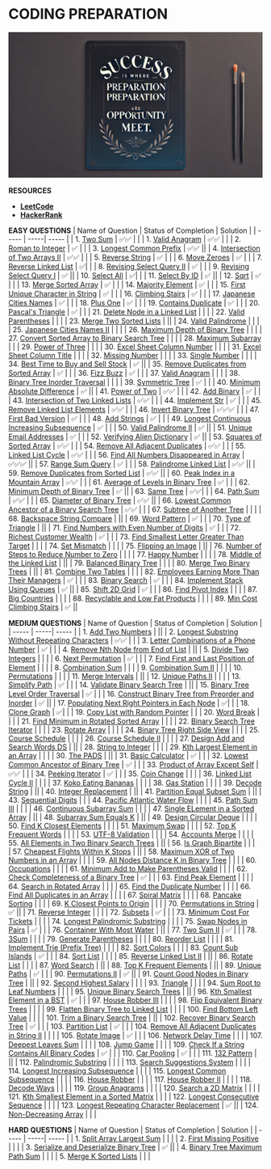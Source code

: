 # **CODING PREPARATION**


![Image](Assets/code.jpg)

**RESOURCES**
- [**LeetCode**](https://leetcode.com/u/SahashRaee/)
- [**HackerRank**](https://www.hackerrank.com/dashboard)


**EASY QUESTIONS**
| Name of Question | Status of Completion | Solution |
| ----- | -----| ----- |
| 1. [Two Sum](https://leetcode.com/problems/two-sum/) | ✅✅ | |
| 1. [Valid Anagram](https://leetcode.com/problems/valid-anagram/description/) | ✅✅ | |
| 2. [Roman to Integer](https://leetcode.com/problems/roman-to-integer/) | ✅ | |
| 3. [Longest Common Prefix](https://leetcode.com/problems/longest-common-prefix/) | ✅✅ ||
| 4. [Intersection of Two Arrays II](https://leetcode.com/problems/intersection-of-two-arrays-ii/) | ✅✅ | |
| 5. [Reverse String](https://leetcode.com/problems/reverse-string/) | ✅ | |
| 6. [Move Zeroes](https://leetcode.com/problems/move-zeroes/) | ✅ | |
| 7. [Reverse Linked List](https://leetcode.com/problems/reverse-linked-list/) | ✅| |
| 8. [Revising Select Query II](https://www.hackerrank.com/challenges/revising-the-select-query-2/problem?isFullScreen=true) | ✅ | |
| 9. [Revising Select Query I](https://www.hackerrank.com/challenges/revising-the-select-query/problem?isFullScreen=true) | ✅ ||
| 10. [Select All](https://www.hackerrank.com/challenges/select-all-sql/problem?isFullScreen=true) | ✅| |
| 11. [Select By ID](https://www.hackerrank.com/challenges/select-by-id/problem?isFullScreen=true) | ✅ ||
| 12. [Sqrt](https://leetcode.com/problems/sqrtx/) | ✅ | |
| 13. [Merge Sorted Array](https://leetcode.com/problems/merge-sorted-array/submissions/) | ✅ | |
| 14. [Majority Element](https://leetcode.com/problems/majority-element/submissions/) | ✅ | |
| 15. [First Unique Character in String](https://leetcode.com/problems/first-unique-character-in-a-string/submissions/) | ✅ | |
| 16. [Climbing Stairs](https://leetcode.com/problems/climbing-stairs/submissions/) | ✅ | |
| 17. [Japanese Cities Names](https://www.hackerrank.com/challenges/japanese-cities-name/problem?isFullScreen=true) | ✅ | |
| 18. [Plus One](https://leetcode.com/problems/plus-one/submissions/) | ✅ | |
| 19. [Contains Duplicate](https://leetcode.com/problems/contains-duplicate/submissions/) | ✅ | |
| 20. [Pascal's Triangle](https://leetcode.com/problems/pascals-triangle/submissions/) | ✅ | |
| 21. [Delete Node in a Linked List](https://leetcode.com/problems/delete-node-in-a-linked-list/submissions/) |  | |
| 22. [Valid Parentheses](https://leetcode.com/problems/valid-parentheses/submissions/) |  | |
| 23. [Merge Two Sorted Lists](https://leetcode.com/problems/merge-two-sorted-lists/submissions/) | ||
| 24. [Valid Palindrome](https://github.com/ThinamXx/ML..Interview..Preparation/blob/main/Images/Valid%20Palindrome.PNG) |  | |
| 25. [Japanese Cities Names II](https://www.hackerrank.com/challenges/japanese-cities-name/problem?isFullScreen=true) |  | |
| 26. [Maximum Depth of Binary Tree](https://leetcode.com/problems/maximum-depth-of-binary-tree/submissions/) |  | |
| 27. [Convert Sorted Array to Binary Search Tree](https://leetcode.com/problems/convert-sorted-array-to-binary-search-tree/) |  | |
| 28. [Maximum Subarray](https://leetcode.com/problems/maximum-subarray/submissions/) | | 
| 29. [Power of Three](https://leetcode.com/problems/power-of-three/submissions/) |  | | 
| 30. [Excel Sheet Column Number](https://leetcode.com/problems/excel-sheet-column-number/submissions/) |  | |
| 31. [Excel Sheet Column Title](https://leetcode.com/problems/excel-sheet-column-title/submissions/) |  | |
| 32. [Missing Number](https://leetcode.com/problems/missing-number/submissions/) |  | |
| 33. [Single Number](https://leetcode.com/problems/single-number/submissions/) |  | |
| 34. [Best Time to Buy and Sell Stock](https://leetcode.com/problems/best-time-to-buy-and-sell-stock/submissions/) | ✅ ||
| 35. [Remove Duplicates from Sorted Array](https://leetcode.com/problems/remove-duplicates-from-sorted-array/submissions/) | ✅ | |
| 36. [Fizz Buzz](https://leetcode.com/problems/fizz-buzz/submissions/) | ✅ | |
| 37. [Valid Anagram](https://leetcode.com/problems/valid-anagram/submissions/) |  | |
| 38. [Binary Tree Inorder Traversal](https://leetcode.com/problems/binary-tree-inorder-traversal/submissions/) | | |
| 39. [Symmetric Tree](https://leetcode.com/problems/symmetric-tree/submissions/) | ✅ | |
| 40. [Minimum Absolute Difference](https://leetcode.com/problems/minimum-absolute-difference/submissions/) | ✅ ||
| 41. [Power of Two](https://leetcode.com/problems/power-of-two/submissions/) | ✅✅ | |
| 42. [Add Binary](https://leetcode.com/problems/add-binary/submissions/) | ✅ | |
| 43. [Intersection of Two Linked Lists](https://leetcode.com/problems/intersection-of-two-linked-lists/submissions/) | ✅✅ | |
| 44. [Implement Str](https://leetcode.com/problems/implement-strstr/) | ✅ | | 
| 45. [Remove Linked List Elements](https://leetcode.com/problems/remove-linked-list-elements/submissions/) | ✅✅ | |
| 46. [Invert Binary Tree](https://leetcode.com/problems/invert-binary-tree/submissions/) | ✅✅✅ | |
| 47. [First Bad Version](https://leetcode.com/problems/first-bad-version/) | ✅ | |
| 48. [Add Strings](https://leetcode.com/problems/add-strings/submissions/) | ✅ | |
| 49. [Longest Continuous Increasing Subsequence](https://leetcode.com/problems/longest-continuous-increasing-subsequence/submissions/) | ✅ | |
| 50. [Valid Palindrome II](https://leetcode.com/problems/valid-palindrome-ii/submissions/) | ✅ || 
| 51. [Unique Email Addresses](https://leetcode.com/problems/unique-email-addresses/submissions/) | ✅ | |
| 52. [Verifying Alien Dictionary](https://leetcode.com/problems/verifying-an-alien-dictionary/submissions/) | ✅ ||
| 53. [Squares of Sorted Array](https://leetcode.com/problems/squares-of-a-sorted-array/submissions/) | ✅✅ | | 
| 54. [Remove All Adjacent Duplicates](https://leetcode.com/problems/remove-all-adjacent-duplicates-in-string/submissions/) | ✅✅ | |
| 55. [Linked List Cycle](https://leetcode.com/problems/linked-list-cycle/submissions/) | ✅✅ | | 
| 56. [Find All Numbers Disappeared in Array](https://leetcode.com/problems/find-all-numbers-disappeared-in-an-array/) | ✅✅✅ || 
| 57. [Range Sum Query](https://leetcode.com/problems/range-sum-query-immutable/submissions/) | ✅ | |
| 58. [Palindrome Linked List](https://leetcode.com/problems/palindrome-linked-list/submissions/) | ✅✅ ||
| 59. [Remove Duplicates from Sorted List](https://leetcode.com/problems/remove-duplicates-from-sorted-list/submissions/) | ✅✅ ||
| 60. [Peak Index in a Mountain Array](https://leetcode.com/problems/peak-index-in-a-mountain-array/) | ✅✅ | |
| 61. [Average of Levels in Binary Tree](https://leetcode.com/problems/average-of-levels-in-binary-tree/) | ✅ | |
| 62. [Minimum Depth of Binary Tree](https://leetcode.com/problems/minimum-depth-of-binary-tree/submissions/) | ✅ || 
| 63. [Same Tree](https://leetcode.com/problems/same-tree/submissions/) | ✅✅| |
| 64. [Path Sum](https://leetcode.com/problems/path-sum/submissions/) | ✅✅ | |
| 65. [Diameter of Binary Tree](https://leetcode.com/problems/diameter-of-binary-tree/submissions/) | ✅✅ ||
| 66. [Lowest Common Ancestor of a Binary Search Tree](https://leetcode.com/problems/lowest-common-ancestor-of-a-binary-search-tree/) | ✅✅ | | 
| 67. [Subtree of Another Tree](https://leetcode.com/problems/subtree-of-another-tree/submissions/) |  | |
| 68. [Backspace String Compare](https://leetcode.com/problems/backspace-string-compare/submissions/) | || 
| 69. [Word Pattern](https://leetcode.com/problems/word-pattern/submissions/) | ✅ | | 
| 70. [Type of Triangle](https://www.hackerrank.com/challenges/what-type-of-triangle/problem?isFullScreen=true) |  ||
| 71. [Find Numbers with Even Number of Digits](https://leetcode.com/problems/find-numbers-with-even-number-of-digits/) | ✅ | |
| 72. [Richest Customer Wealth](https://leetcode.com/problems/richest-customer-wealth/submissions/) | ✅ | | 
| 73. [Find Smallest Letter Greater Than Target](https://leetcode.com/problems/find-smallest-letter-greater-than-target/) | | | 
| 74. [Set Mismatch](https://leetcode.com/problems/set-mismatch/) |  | | 
| 75. [Flipping an Image](https://leetcode.com/problems/flipping-an-image/) |  || 
| 76. [Number of Steps to Reduce Number to Zero](https://leetcode.com/problems/number-of-steps-to-reduce-a-number-to-zero/) | | | 
| 77. [Happy Number](https://leetcode.com/problems/happy-number/) |  | | 
| 78. [Middle of the Linked List](https://leetcode.com/problems/middle-of-the-linked-list/) |  || 
| 79. [Balanced Binary Tree](https://leetcode.com/problems/balanced-binary-tree/submissions/) | | | 
| 80. [Merge Two Binary Trees](https://leetcode.com/problems/merge-two-binary-trees/submissions/) | || 
| 81. [Combine Two Tables](https://leetcode.com/problems/combine-two-tables/submissions/) |  | | 
| 82. [Employees Earning More Than Their Managers](https://leetcode.com/problems/employees-earning-more-than-their-managers/) | ✅ | |
| 83. [Binary Search](https://leetcode.com/problems/binary-search/submissions/) | ✅ | | 
| 84. [Implement Stack Using Queues](https://leetcode.com/problems/implement-stack-using-queues/) | ✅ ||
| 85. [Shift 2D Grid](https://leetcode.com/problems/shift-2d-grid/) | ✅ | | 
| 86. [Find Pivot Index](https://leetcode.com/problems/find-pivot-index/) |  | | 
| 87. [Big Countries](https://leetcode.com/problems/big-countries/) | | | 
| 88. [Recyclable and Low Fat Products](https://leetcode.com/problems/recyclable-and-low-fat-products/) |  | | 
| 89. [Min Cost Climbing Stairs](https://leetcode.com/problems/min-cost-climbing-stairs/description/) | ✅ || 

**MEDIUM QUESTIONS**
| Name of Question | Status of Completion | Solution |
| ----- | -----| ----- |
| 1. [Add Two Numbers](https://leetcode.com/problems/add-two-numbers/) | ||
| 2. [Longest Substring Without Repeating Characters](https://leetcode.com/problems/longest-substring-without-repeating-characters/) | ✅✅ | |
| 3. [Letter Combinations of a Phone Number](https://leetcode.com/problems/letter-combinations-of-a-phone-number/) | ✅ | |
| 4. [Remove Nth Node from End of List](https://leetcode.com/problems/remove-nth-node-from-end-of-list/) | || 
| 5. [Divide Two Integers](https://leetcode.com/problems/divide-two-integers/submissions/) | | |
| 6. [Next Permutation](https://leetcode.com/problems/next-permutation/submissions/) | ✅ | | 
| 7. [Find First and Last Position of Element](https://leetcode.com/problems/find-first-and-last-position-of-element-in-sorted-array/submissions/) |  | |
| 8. [Combination Sum](https://leetcode.com/problems/combination-sum/submissions/) | | | 
| 9. [Combination Sum II](https://leetcode.com/problems/combination-sum-ii/submissions/) |  | |
| 10. [Permutations](https://leetcode.com/problems/permutations/submissions/) |  | |
| 11. [Merge Intervals](https://leetcode.com/problems/merge-intervals/submissions/) |  ||
| 12. [Unique Paths II](https://leetcode.com/problems/unique-paths-ii/submissions/) |  | | 
| 13. [Simplify Path](https://leetcode.com/problems/simplify-path/submissions/) | ✅ | |
| 14. [Validate Binary Search Tree](https://leetcode.com/problems/validate-binary-search-tree/submissions/) |  ||
| 15. [Binary Tree Level Order Traversal](https://leetcode.com/problems/binary-tree-level-order-traversal/) | ✅ | |
| 16. [Construct Binary Tree from Preorder and Inorder](https://leetcode.com/problems/construct-binary-tree-from-preorder-and-inorder-traversal/) | ✅ ||
| 17. [Populating Next Right Pointers in Each Node](https://leetcode.com/problems/populating-next-right-pointers-in-each-node/) | ✅| | 
| 18. [Clone Graph](https://leetcode.com/problems/clone-graph/submissions/) | ✅| | 
| 19. [Copy List with Random Pointer](https://leetcode.com/problems/copy-list-with-random-pointer/) | |
| 20. [Word Break](https://leetcode.com/problems/word-break/) | | |
| 21. [Find Minimum in Rotated Sorted Array](https://leetcode.com/problems/find-minimum-in-rotated-sorted-array/) | | |
| 22. [Binary Search Tree Iterator](https://leetcode.com/problems/binary-search-tree-iterator/) | | | 
| 23. [Rotate Array](https://leetcode.com/problems/rotate-array/) | | |
| 24. [Binary Tree Right Side View](https://leetcode.com/problems/binary-tree-right-side-view/) | | | 
| 25. [Course Schedule](https://leetcode.com/problems/course-schedule/submissions/) |  | |
| 26. [Course Schedule II](https://leetcode.com/problems/course-schedule-ii/submissions/) |  | |
| 27. [Design Add and Search Words DS](https://leetcode.com/problems/design-add-and-search-words-data-structure/) |  || 
| 28. [String to Integer](https://leetcode.com/problems/string-to-integer-atoi/submissions/) |  | | 
| 29. [Kth Largest Element in an Array](https://leetcode.com/problems/kth-largest-element-in-an-array/) |  | | 
| 30. [The PADS](https://www.hackerrank.com/challenges/the-pads/problem?isFullScreen=true) |  || 
| 31. [Basic Calculator](https://leetcode.com/problems/basic-calculator-ii/submissions/) | ✅ | | 
| 32. [Lowest Common Ancestor of Binary Tree](https://leetcode.com/problems/lowest-common-ancestor-of-a-binary-tree/) | ✅ | | 
| 33. [Product of Array Except Self](https://leetcode.com/problems/product-of-array-except-self/) | ✅✅ | | 
| 34. [Peeking Iterator](https://leetcode.com/problems/peeking-iterator/submissions/) | ✅ | | 
| 35. [Coin Change](https://leetcode.com/problems/coin-change/submissions/) | | |
| 36. [Linked List Cycle II](https://leetcode.com/problems/linked-list-cycle-ii/submissions/) |  | | 
| 37. [Koko Eating Bananas](https://leetcode.com/problems/koko-eating-bananas/) | | |
| 38. [Gas Station](https://leetcode.com/problems/gas-station/) | | |
| 39. [Decode String](https://leetcode.com/problems/decode-string/submissions/) |  ||
| 40. [Integer Replacement](https://leetcode.com/problems/integer-replacement/) |  || 
| 41. [Partition Equal Subset Sum](https://leetcode.com/problems/partition-equal-subset-sum/submissions/) |  || 
| 43. [Sequential Digits](https://leetcode.com/problems/sequential-digits/submissions/) |  | 
| 44. [Pacific Atlantic Water Flow](https://leetcode.com/problems/pacific-atlantic-water-flow/submissions/) |  | |
| 45. [Path Sum III](https://leetcode.com/problems/path-sum-iii/submissions/) | | | 
| 46. [Continuous Subarray Sum](https://leetcode.com/problems/continuous-subarray-sum/submissions/) |  | | 
| 47. [Single ELement in a Sorted Array](https://leetcode.com/problems/single-element-in-a-sorted-array/) | || 
| 48. [Subarray Sum Equals K](https://leetcode.com/problems/subarray-sum-equals-k/submissions/) |  || 
| 49. [Design Circular Deque](https://leetcode.com/problems/design-circular-deque/submissions/) |  | | 
| 50. [Find K Closest Elements](https://leetcode.com/problems/find-k-closest-elements/) | | | 
| 51. [Maximum Swap](https://leetcode.com/problems/maximum-swap/submissions/) | | |
| 52. [Top K Frequent Words](https://leetcode.com/problems/top-k-frequent-words/) |  | | 
| 53. [UTF-8 Validation](https://leetcode.com/problems/utf-8-validation/) |  | | 
| 54. [Accounts Merge](https://leetcode.com/problems/accounts-merge/submissions/) |  | | 
| 55. [All Elements in Two Binary Search Trees](https://leetcode.com/problems/all-elements-in-two-binary-search-trees/) |  || 
| 56. [Is Graph Bipartite](https://leetcode.com/problems/is-graph-bipartite/submissions/) |  | |  
| 57. [Cheapest Flights Within K Stops](https://leetcode.com/problems/cheapest-flights-within-k-stops/) |  || 
| 58. [Maximum XOR of Two Numbers in an Array](https://leetcode.com/problems/maximum-xor-of-two-numbers-in-an-array/) | | |
| 59. [All Nodes Distance K in Binary Tree](https://leetcode.com/problems/all-nodes-distance-k-in-binary-tree/) |  | | 
| 60. [Occupations](https://www.hackerrank.com/challenges/occupations/problem?isFullScreen=true) |  | |
| 61. [Minimum Add to Make Parentheses Valid](https://leetcode.com/problems/minimum-add-to-make-parentheses-valid/) |  | | 
| 62. [Check Completeness of a Binary Tree](https://leetcode.com/problems/check-completeness-of-a-binary-tree/) | ✅ | | 
| 63. [Find Peak Element](https://leetcode.com/problems/find-peak-element/) |  | | 
| 64. [Search in Rotated Array](https://leetcode.com/problems/search-in-rotated-sorted-array/) |  | | 
| 65. [Find the Duplicate Number](https://leetcode.com/problems/find-the-duplicate-number/) |  | |
| 66. [Find All Duplicates in an Array](https://leetcode.com/problems/find-all-duplicates-in-an-array/) |  | | 
| 67. [Spiral Matrix](https://leetcode.com/problems/spiral-matrix/submissions/) |  | | 
| 68. [Pancake Sorting](https://leetcode.com/problems/pancake-sorting/) |  | | 
| 69. [K Closest Points to Origin](https://leetcode.com/problems/k-closest-points-to-origin/) |  | |
| 70. [Permutations in String](https://leetcode.com/problems/permutation-in-string/submissions/) | ✅ || 
| 71. [Reverse Integer](https://leetcode.com/problems/reverse-integer/submissions/) |  | | 
| 72. [Subsets](https://leetcode.com/problems/subsets/) | ✅ | | 
| 73. [Minimum Cost For Tickets](https://leetcode.com/problems/minimum-cost-for-tickets/submissions/) |  | | 
| 74. [Longest Palindromic Substring](https://leetcode.com/problems/longest-palindromic-substring/) |  | |
| 75. [Swap Nodes in Pairs](https://leetcode.com/problems/swap-nodes-in-pairs/) | ✅ | | 
| 76. [Container With Most Water](https://leetcode.com/problems/container-with-most-water/submissions/) |  || 
| 77. [Two Sum II](https://leetcode.com/problems/two-sum-ii-input-array-is-sorted/) | ✅ | |
| 78. [3Sum](https://leetcode.com/problems/3sum/) |  | | 
| 79. [Generate Parentheses](https://leetcode.com/problems/generate-parentheses/submissions/) |  | |
| 80. [Reorder List](https://leetcode.com/problems/reorder-list/submissions/) |  | | 
| 81. [Implement Trie (Prefix Tree)](https://leetcode.com/problems/implement-trie-prefix-tree/submissions/) |  | | 
| 82. [Sort Colors](https://leetcode.com/problems/sort-colors/) |  | | 
| 83. [Count Sub Islands](https://leetcode.com/problems/count-sub-islands/submissions/) | ✅ | | 
| 84. [Sort List](https://leetcode.com/problems/sort-list/submissions/) |  | | 
| 85. [Reverse Linked List II](https://leetcode.com/problems/reverse-linked-list-ii/submissions/) |  || 
| 86. [Rotate List](https://leetcode.com/problems/rotate-list/) |  | |
| 87. [Word Search](https://leetcode.com/problems/word-search/submissions/) |  || 
| 88. [Top K Frequent Elements](https://leetcode.com/problems/top-k-frequent-elements/submissions/) |  || 
| 89. [Unique Paths](https://leetcode.com/problems/unique-paths/) | ✅ | | 
| 90. [Permutations II](https://leetcode.com/problems/permutations-ii/submissions/) | ✅ ||
| 91. [Count Good Nodes in Binary Tree](https://leetcode.com/problems/count-good-nodes-in-binary-tree/) | ||
| 92. [Second Highest Salary](https://leetcode.com/problems/second-highest-salary/) | | |
| 93. [Triangle](https://leetcode.com/problems/triangle/submissions/) | | | 
| 94. [Sum Root to Leaf Numbers](https://leetcode.com/problems/sum-root-to-leaf-numbers/) | | | 
| 95. [Unique Binary Search Trees](https://leetcode.com/problems/unique-binary-search-trees/submissions/) |  || 
| 96. [Kth Smallest Element in a BST](https://leetcode.com/problems/kth-smallest-element-in-a-bst/) | ✅ | |
| 97. [House Robber III](https://leetcode.com/problems/house-robber-iii/) |  | | 
| 98. [Flip Equivalent Binary Trees](https://leetcode.com/problems/flip-equivalent-binary-trees/submissions/) |  | |
| 99. [Flatten Binary Tree to Linked List](https://leetcode.com/problems/flatten-binary-tree-to-linked-list/) |  | | 
| 100. [Find Bottom Left Value](https://leetcode.com/problems/find-bottom-left-tree-value/submissions/) |  | | 
| 101. [Trim a Binary Search Tree](https://leetcode.com/problems/trim-a-binary-search-tree/submissions/) |  || 
| 102. [Recover Binary Search Tree](https://leetcode.com/problems/recover-binary-search-tree/) | ✅ | | 
| 103. [Partition List](https://leetcode.com/problems/partition-list/submissions/) | ✅ | | 
| 104. [Remove All Adjacent Duplicates in String II](https://leetcode.com/problems/remove-all-adjacent-duplicates-in-string-ii/) |  | | 
| 105. [Rotate Image](https://leetcode.com/problems/rotate-image/) | ✅ | | 
| 106. [Network Delay Time](https://leetcode.com/problems/network-delay-time/submissions/) |  | |
| 107. [Deepest Leaves Sum](https://leetcode.com/problems/deepest-leaves-sum/) | | |
| 108. [Jump Game](https://leetcode.com/problems/jump-game/submissions/) |  | | 
| 109. [Check If a String Contains All Binary Codes](https://leetcode.com/problems/check-if-a-string-contains-all-binary-codes-of-size-k/) | ✅ | | 
| 110. [Car Pooling](https://leetcode.com/problems/car-pooling/) | ✅ | | 
| 111. [132 Pattern](https://leetcode.com/problems/132-pattern/submissions/) | ||
| 112. [Palindromic Substring](https://leetcode.com/problems/palindromic-substrings/submissions/) | | |
| 113. [Search Suggestions System](https://leetcode.com/problems/search-suggestions-system/submissions/) |  | | 
| 114. [Longest Increasing Subsequence](https://leetcode.com/problems/longest-increasing-subsequence/submissions/) |  | |
| 115. [Longest Common Subsequence](https://leetcode.com/problems/longest-common-subsequence/submissions/) |  | | 
| 116. [House Robber](https://leetcode.com/problems/house-robber/) |  | |
| 117. [House Robber II](https://leetcode.com/problems/house-robber-ii/submissions/) |  | |
| 118. [Decode Ways](https://leetcode.com/problems/decode-ways/submissions/) |  | | 
| 119. [Group Anagrams](https://leetcode.com/problems/group-anagrams/submissions/) |  | | 
| 120. [Search a 2D Matrix](https://leetcode.com/problems/search-a-2d-matrix/) |  | | 
| 121. [Kth Smallest Element in a Sorted Matrix](https://leetcode.com/problems/kth-smallest-element-in-a-sorted-matrix/) |  |  |
| 122. [Longest Consecutive Sequence](https://leetcode.com/problems/longest-consecutive-sequence/) |  | |
| 123. [Longest Repeating Character Replacement](https://leetcode.com/problems/longest-repeating-character-replacement/) | ✅ || 
| 124. [Non-Decreasing Array](https://leetcode.com/problems/non-decreasing-array/) |  | | 

**HARD QUESTIONS**
| Name of Question | Status of Completion | Solution |
| ----- | -----| ----- |
| 1. [Split Array Largest Sum](https://leetcode.com/problems/split-array-largest-sum/) |  | |
| 2. [First Missing Positive](https://leetcode.com/problems/first-missing-positive/submissions/) |  | | 
| 3. [Serialize and Deserialize Binary Tree](https://leetcode.com/problems/serialize-and-deserialize-binary-tree/) | ✅ || 
| 4. [Binary Tree Maximum Path Sum](https://leetcode.com/problems/binary-tree-maximum-path-sum/) |  | | 
| 5. [Merge K Sorted Lists](https://leetcode.com/problems/merge-k-sorted-lists/) | | | 
